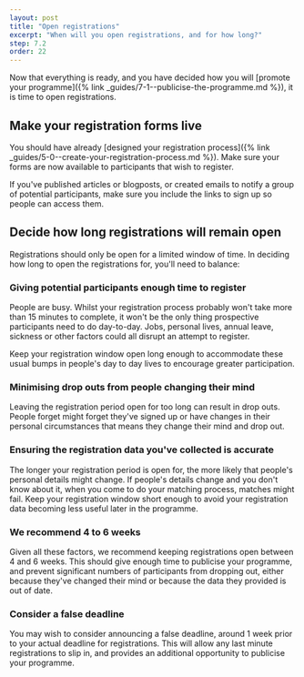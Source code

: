```yaml
---
layout: post
title: "Open registrations"
excerpt: "When will you open registrations, and for how long?"
step: 7.2
order: 22
---
```


Now that everything is ready, and you have decided how you will [promote your programme]({% link _guides/7-1--publicise-the-programme.md %}), it is time to open registrations.

## Make your registration forms live

You should have already [designed your registration process]({% link _guides/5-0--create-your-registration-process.md %}). Make sure your forms are now available to participants that wish to register.

If you've published articles or blogposts, or created emails to notify a group of potential participants, make sure you include the links to sign up so people can access them.

## Decide how long registrations will remain open

Registrations should only be open for a limited window of time. In deciding how long to open the registrations for, you'll need to balance:

### Giving potential participants enough time to register

People are busy. Whilst your registration process probably won't take more than 15 minutes to complete, it won't be the only thing prospective participants need to do day-to-day. Jobs, personal lives, annual leave, sickness or other factors could all disrupt an attempt to register. 

Keep your registration window open long enough to accommodate these usual bumps in people's day to day lives to encourage greater participation.

### Minimising drop outs from people changing their mind

Leaving the registration period open for too long can result in drop outs. People forget might forget they've signed up or have changes in their personal circumstances that means they change their mind and drop out.

### Ensuring the registration data you've collected is accurate

The longer your registration period is open for, the more likely that people's personal details might change. If people's details change and you don't know about it, when you come to do your matching process, matches might fail. Keep your registration window short enough to avoid your registration data becoming less useful later in the programme.

### We recommend 4 to 6 weeks

Given all these factors, we recommend keeping registrations open between 4 and 6 weeks. This should give enough time to publicise your programme, and prevent significant numbers of participants from dropping out, either because they've changed their mind or because the data they provided is out of date.

### Consider a false deadline

You may wish to consider announcing a false deadline, around 1 week prior to your actual deadline for registrations. This will allow any last minute registrations to slip in, and provides an additional opportunity to publicise your programme.